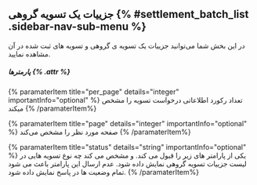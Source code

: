 ##  جزییات یک تسویه گروهی {% #settlement_batch_list .sidebar-nav-sub-menu %}

در این بخش شما می‌توانید جزییات یک تسویه‌ ی گروهی و تسویه های ثبت شده در آن مشاهده نمایید.
##### پارمترها {% .attr %}

{% paramaterItem title="per_page" details="integer" importantInfo="optional" %}
تعداد رکورد اطلاعاتی درخواست تسویه را مشخص میکند
  {% /paramaterItem%}

{% paramaterItem title="page" details="integer" importantInfo="optional" %}
صفحه مورد نظر را مشخص می‌کند
  {% /paramaterItem%}

{% paramaterItem title="status" details="string" importantInfo="optional" %}
یکی از پارامتر های زیر را قبول می کند. و مشخص می کند چه نوع تسویه هایی در لیست جزییات تسویه گروهی نمایش داده شود. عدم ارسال این پارامتر باعث می شود تمام وضعیت ها در پاسخ نمایش داده شود.
  {% /paramaterItem%}